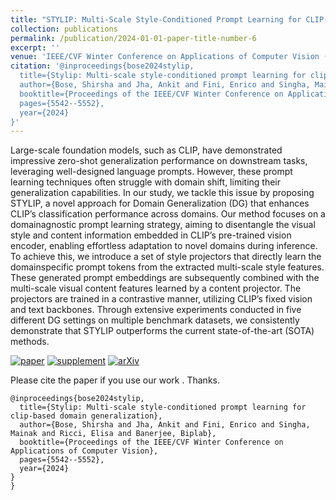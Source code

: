 ```yaml
---
title: "STYLIP: Multi-Scale Style-Conditioned Prompt Learning for CLIP-Based Domain Generalization"
collection: publications
permalink: /publication/2024-01-01-paper-title-number-6
excerpt: ''
venue: 'IEEE/CVF Winter Conference on Applications of Computer Vision (WACV), 2024'
citation: '@inproceedings{bose2024stylip,
  title={Stylip: Multi-scale style-conditioned prompt learning for clip-based domain generalization},
  author={Bose, Shirsha and Jha, Ankit and Fini, Enrico and Singha, Mainak and Ricci, Elisa and Banerjee, Biplab},
  booktitle={Proceedings of the IEEE/CVF Winter Conference on Applications of Computer Vision},
  pages={5542--5552},
  year={2024}
}'
---
```


Large-scale foundation models, such as CLIP, have demonstrated impressive zero-shot generalization performance on downstream tasks, leveraging well-designed language prompts. However, these prompt learning techniques
often struggle with domain shift, limiting their generalization capabilities. In our study, we tackle this issue by proposing STYLIP, a novel approach for Domain Generalization (DG) that enhances CLIP’s classification performance across domains. Our method focuses on a domainagnostic prompt learning strategy, aiming to disentangle the
visual style and content information embedded in CLIP’s pre-trained vision encoder, enabling effortless adaptation to novel domains during inference. To achieve this, we introduce a set of style projectors that directly learn the domainspecific prompt tokens from the extracted multi-scale style
features. These generated prompt embeddings are subsequently combined with the multi-scale visual content features learned by a content projector. The projectors are
trained in a contrastive manner, utilizing CLIP’s fixed vision and text backbones. Through extensive experiments conducted in five different DG settings on multiple benchmark datasets, we consistently demonstrate that STYLIP 
outperforms the current state-of-the-art (SOTA) methods.

[![paper](https://img.shields.io/badge/arXiv-Paper-brightgreen)](https://openaccess.thecvf.com/content/WACV2024/papers/Bose_STYLIP_Multi-Scale_Style-Conditioned_Prompt_Learning_for_CLIP-Based_Domain_Generalization_WACV_2024_paper.pdf)
[![supplement](https://img.shields.io/badge/Supplementary-Material-F9D371)](https://openaccess.thecvf.com/content/WACV2024/supplemental/Bose_STYLIP_Multi-Scale_Style-Conditioned_WACV_2024_supplemental.pdf)
[![arXiv](https://img.shields.io/badge/arXiv-Paper-brightgreen)](https://arxiv.org/abs/2302.09251)

Please cite the paper if you use our work . Thanks.

```
@inproceedings{bose2024stylip,
  title={Stylip: Multi-scale style-conditioned prompt learning for clip-based domain generalization},
  author={Bose, Shirsha and Jha, Ankit and Fini, Enrico and Singha, Mainak and Ricci, Elisa and Banerjee, Biplab},
  booktitle={Proceedings of the IEEE/CVF Winter Conference on Applications of Computer Vision},
  pages={5542--5552},
  year={2024}
}
}
```
